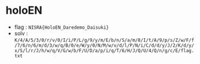 # holoEN

- flag : `NISRA{HoloEN_Daredemo_Daisuki}`
- solv : `K/4/A/5/3/0/r/v/0/I/i/P/L/g/9/y/m/E/b/n/S/a/m/8/I/t/A/9/p/s/Z/w/F/f/7/6/n/6/m/d/3/w/q/B/0/e/W/y/0/N/M/w/v/d/l/P/N/i/C/d/d/y/J/2/K/d/y/x/S/l/r/J/h/w/q/V/G/w/b/F/U/D/a/p/i/q/T/6/H/J/Q/U/4/Q/n/g/c/E/flag.txt`
